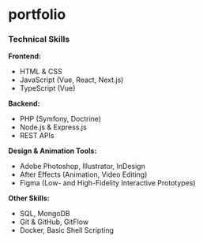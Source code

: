 # portfolio

### Technical Skills

**Frontend:**
- HTML & CSS
- JavaScript (Vue, React, Next.js)
- TypeScript (Vue)

**Backend:**
- PHP (Symfony, Doctrine)
- Node.js & Express.js
- REST APIs

**Design & Animation Tools:**
- Adobe Photoshop, Illustrator, InDesign
- After Effects (Animation, Video Editing)
- Figma (Low- and High-Fidelity Interactive Prototypes)

**Other Skills:**
- SQL, MongoDB
- Git & GitHub, GitFlow
- Docker, Basic Shell Scripting
